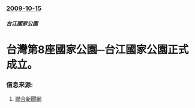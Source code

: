 ### [2009-10-15](/news/2009/10/15/index.md)

##### 台江國家公園
#  台灣第8座國家公園─台江國家公園正式成立。




### 信息来源:

1. [聯合新聞網](http://udn.com/NEWS/DOMESTIC/BREAKINGNEWS3/5194361.shtml)
